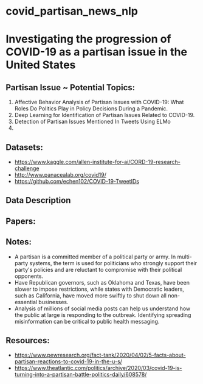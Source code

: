 # covid_partisan_news_nlp


# Investigating the progression of COVID-19 as a partisan issue in the United States

## Partisan Issue ~ Potential Topics:
1. Affective Behavior Analysis of Partisan Issues with COVID-19: What Roles Do Politics Play in Policy Decisions During a Pandemic.
2. Deep Learning for Identification of Partisan Issues Related to COVID-19.
3. Detection of Partisan Issues Mentioned In Tweets Using ELMo
4. 

## Datasets:
* https://www.kaggle.com/allen-institute-for-ai/CORD-19-research-challenge
* http://www.panacealab.org/covid19/
* https://github.com/echen102/COVID-19-TweetIDs

## Data Description

## Papers:

## Notes:
* A partisan is a committed member of a political party or army. In multi-party systems, the term is used for politicians who strongly support their party's policies and are reluctant to compromise with their political opponents.
* Have Republican governors, such as Oklahoma and Texas, have been slower to impose restrictions, while states with Democratic leaders, such as California, have moved more swiftly to shut down all non-essential businesses.
* Analysis of millions of social media posts can help us understand how the public at large is responding to the outbreak. Identifying spreading misinformation can be critical to public health messaging.

## Resources:
* https://www.pewresearch.org/fact-tank/2020/04/02/5-facts-about-partisan-reactions-to-covid-19-in-the-u-s/
* https://www.theatlantic.com/politics/archive/2020/03/covid-19-is-turning-into-a-partisan-battle-politics-daily/608578/

